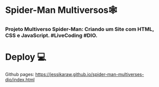 # Spider-Man Multiversos🕸️ 
### Projeto Multiverso Spider-Man: Criando um Site com HTML, CSS e JavaScript. #LiveCoding #DIO.

# Deploy 💻
Github pages: https://jessikaraw.github.io/spider-man-multiverses-dio/index.html
